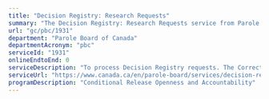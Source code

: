 ```yaml
---
title: "Decision Registry: Research Requests"
summary: "The Decision Registry: Research Requests service from Parole Board of Canada is not available end-to-end online, according to the GC Service Inventory."
url: "gc/pbc/1931"
department: "Parole Board of Canada"
departmentAcronym: "pbc"
serviceId: "1931"
onlineEndtoEnd: 0
serviceDescription: "To process Decision Registry requests. The Corrections and Conditional Release Act  requires the Parole Board of Canada to maintain registry of its decisions along with the reasons for those decisions. The Act also states that any person may have access to the contents of the Decision Registry for research purposes other than the name of any person, information that could be used to identify any person or information the disclosure of which could jeopardize any person’s safety."
serviceUrl: "https://www.canada.ca/en/parole-board/services/decision-registry/how-do-i-request-a-decision-from-the-registry.html"
programDescription: "Conditional Release Openness and Accountability"
---
```

